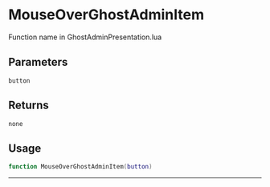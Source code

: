 # MouseOverGhostAdminItem
Function name in GhostAdminPresentation.lua
## Parameters
`button`
## Returns
`none`
## Usage
```lua
function MouseOverGhostAdminItem(button)
```
---

